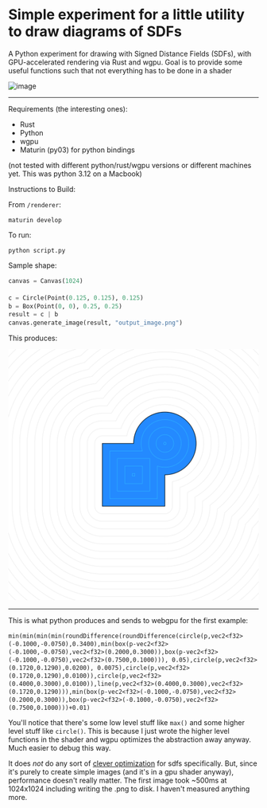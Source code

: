 # Simple experiment for a little utility to draw diagrams of SDFs

A Python experiment for drawing with Signed Distance Fields (SDFs), with GPU-accelerated rendering via Rust and wgpu. Goal is to provide some useful functions such that not everything has to be done in a shader


![image](output_image_main.png)

---

Requirements (the interesting ones):
- Rust
- Python
- wgpu
- Maturin (py03) for python bindings

(not tested with different python/rust/wgpu versions or different machines yet. This was python 3.12 on a Macbook)

Instructions to Build:

From `/renderer`:

```
maturin develop
```

To run:

```
python script.py
```

Sample shape:

```python
canvas = Canvas(1024)

c = Circle(Point(0.125, 0.125), 0.125)
b = Box(Point(0, 0), 0.25, 0.25)
result = c | b
canvas.generate_image(result, "output_image.png")
```

This produces:

![image](simple.png)

---
This is what python produces and sends to webgpu for the first example:

```
min(min(min(min(roundDifference(roundDifference(circle(p,vec2<f32>(-0.1000,-0.0750),0.3400),min(box(p-vec2<f32>(-0.1000,-0.0750),vec2<f32>(0.2000,0.3000)),box(p-vec2<f32>(-0.1000,-0.0750),vec2<f32>(0.7500,0.1000))), 0.05),circle(p,vec2<f32>(0.1720,0.1290),0.0200), 0.0075),circle(p,vec2<f32>(0.1720,0.1290),0.0100)),circle(p,vec2<f32>(0.4000,0.3000),0.0100)),line(p,vec2<f32>(0.4000,0.3000),vec2<f32>(0.1720,0.1290))),min(box(p-vec2<f32>(-0.1000,-0.0750),vec2<f32>(0.2000,0.3000)),box(p-vec2<f32>(-0.1000,-0.0750),vec2<f32>(0.7500,0.1000)))+0.01)
```

You'll notice that there's some low level stuff like `max()` and some higher level stuff like `circle()`. This is because I just wrote the higher level functions in the shader and wgpu optimizes the abstraction away anyway. Much easier to debug this way.

It does *not* do any sort of [clever optimization](https://www.mattkeeter.com/research/mpr/) for sdfs specifically. But, since it's purely to create simple images (and it's in a gpu shader anyway), performance doesn't really matter. The first image took ~500ms at 1024x1024 including writing the .png to disk. I haven't measured anything more.